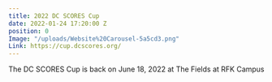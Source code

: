 ```yaml
---
title: 2022 DC SCORES Cup
date: 2022-01-24 17:20:00 Z
position: 0
Image: "/uploads/Website%20Carousel-5a5cd3.png"
Link: https://cup.dcscores.org/
---
```


The DC SCORES Cup is back on June 18, 2022 at The Fields at RFK Campus